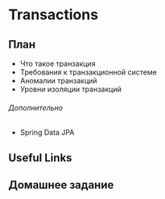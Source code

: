 # Transactions

## План

* Что такое транзакция
* Требования к транзакционной системе
* Аномалии транзакций
* Уровни изоляции транзакций

###### Дополнительно
* Spring Data JPA

## Useful Links


## Домашнее задание


